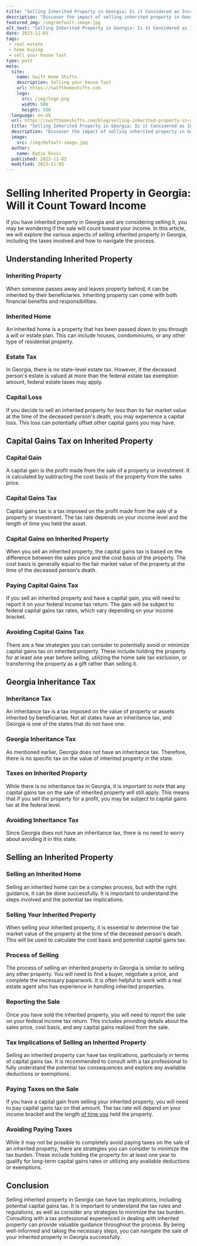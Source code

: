 ```yaml
---
title: "Selling Inherited Property in Georgia: Is it Considered as Income?"
description: "Discover the impact of selling inherited property in Georgia on your income. Uncover key insights and expert advice in this informative post. Read now!"
featured_img: /img/default-image.jpg
alt_text: "Selling Inherited Property in Georgia: Is it Considered as Income?"
date: 2023-11-03
tags:
 - real estate
 - home buying
 - sell your house fast
type: post
meta:
  site:
    name: Swift Home Shifts
    description: Selling your house fast
    url: https://swifthomeshifts.com
    logo:
      src: /img/logo.png
      width: 500
      height: 500
  language: en-US
  url: https://swifthomeshifts.com/blog/selling-inherited-property-in-georgia-is-it-considered-as-income
  title: "Selling Inherited Property in Georgia: Is it Considered as Income?"
  description: "Discover the impact of selling inherited property in Georgia on your income. Uncover key insights and expert advice in this informative post. Read now!"
  image:
    src: /img/default-image.jpg
  author:
    name: Katie Rossi
  published: 2023-11-03
  modified: 2023-11-03
---
```


# Selling Inherited Property in Georgia: Will it Count Toward Income

If you have inherited property in Georgia and are considering selling it, you may be wondering if the sale will count toward your income. In this article, we will explore the various aspects of selling inherited property in Georgia, including the taxes involved and how to navigate the process.

## Understanding Inherited Property

### Inheriting Property

When someone passes away and leaves property behind, it can be inherited by their beneficiaries. Inheriting property can come with both financial benefits and responsibilities.

### Inherited Home

An inherited home is a property that has been passed down to you through a will or estate plan. This can include houses, condominiums, or any other type of residential property.

### Estate Tax

In Georgia, there is no state-level estate tax. However, if the deceased person's estate is valued at more than the federal estate tax exemption amount, federal estate taxes may apply.

### Capital Loss

If you decide to sell an inherited property for less than its fair market value at the time of the deceased person's death, you may experience a capital loss. This loss can potentially offset other capital gains you may have.

## Capital Gains Tax on Inherited Property

### Capital Gain

A capital gain is the profit made from the sale of a property or investment. It is calculated by subtracting the cost basis of the property from the sales price.

### Capital Gains Tax

Capital gains tax is a tax imposed on the profit made from the sale of a property or investment. The tax rate depends on your income level and the length of time you held the asset.

### Capital Gains on Inherited Property

When you sell an inherited property, the capital gains tax is based on the difference between the sales price and the cost basis of the property. The cost basis is generally equal to the fair market value of the property at the time of the deceased person's death.

### Paying Capital Gains Tax

If you sell an inherited property and have a capital gain, you will need to report it on your federal income tax return. The gain will be subject to federal capital gains tax rates, which vary depending on your income bracket.

### Avoiding Capital Gains Tax

There are a few strategies you can consider to potentially avoid or minimize capital gains tax on inherited property. These include holding the property for at least one year before selling, utilizing the home sale tax exclusion, or transferring the property as a gift rather than selling it.

## Georgia Inheritance Tax

### Inheritance Tax

An inheritance tax is a tax imposed on the value of property or assets inherited by beneficiaries. Not all states have an inheritance tax, and Georgia is one of the states that do not have one.

### Georgia Inheritance Tax

As mentioned earlier, Georgia does not have an inheritance tax. Therefore, there is no specific tax on the value of inherited property in the state.

### Taxes on Inherited Property

While there is no inheritance tax in Georgia, it is important to note that any capital gains tax on the sale of inherited property will still apply. This means that if you sell the property for a profit, you may be subject to capital gains tax at the federal level.

### Avoiding Inheritance Tax

Since Georgia does not have an inheritance tax, there is no need to worry about avoiding it in this state.

## Selling an Inherited Property

### Selling an Inherited Home

Selling an inherited home can be a complex process, but with the right guidance, it can be done successfully. It is important to understand the steps involved and the potential tax implications.

### Selling Your Inherited Property

When selling your inherited property, it is essential to determine the fair market value of the property at the time of the deceased person's death. This will be used to calculate the cost basis and potential capital gains tax.

### Process of Selling

The process of selling an inherited property in Georgia is similar to selling any other property. You will need to find a buyer, negotiate a price, and complete the necessary paperwork. It is often helpful to work with a real estate agent who has experience in handling inherited properties.

### Reporting the Sale

Once you have sold the inherited property, you will need to report the sale on your federal income tax return. This includes providing details about the sales price, cost basis, and any capital gains realized from the sale.

### Tax Implications of Selling an Inherited Property

Selling an inherited property can have tax implications, particularly in terms of capital gains tax. It is recommended to consult with a tax professional to fully understand the potential tax consequences and explore any available deductions or exemptions.

### Paying Taxes on the Sale

If you have a capital gain from selling your inherited property, you will need to pay capital gains tax on that amount. The tax rate will depend on your income bracket and the length [of time you](https://houselyft.com/blog/understanding-tax-implications-when-selling-inherited-property-in-georgia) held the property.

### Avoiding Paying Taxes

While it may not be possible to completely avoid paying taxes on the sale of an inherited property, there are strategies you can consider to minimize the tax burden. These include holding the property for at least one year to qualify for long-term capital gains rates or utilizing any available deductions or exemptions.

## Conclusion

Selling inherited property in Georgia can have tax implications, including potential capital gains tax. It is important to understand the tax rules and regulations, as well as consider any strategies to minimize the tax burden. Consulting with a tax professional experienced in dealing with inherited property can provide valuable guidance throughout the process. By being well-informed and taking the necessary steps, you can navigate the sale of your inherited property in Georgia successfully.